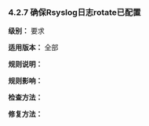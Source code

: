 ### 4.2.7 确保Rsyslog日志rotate已配置

**级别：** 要求

**适用版本：** 全部

**规则说明：** 



**规则影响：**



**检查方法：**





**修复方法：**

